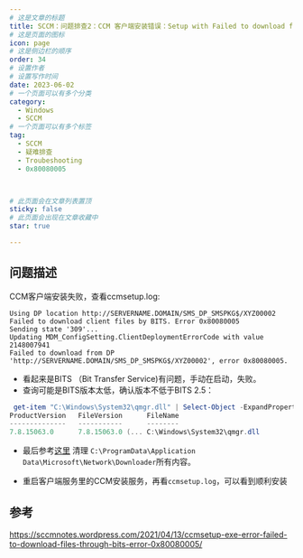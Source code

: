 ```yaml
---
# 这是文章的标题
title: SCCM：问题排查2：CCM 客户端安装错误：Setup with Failed to download files through BITS. Error 0x80080005
# 这是页面的图标
icon: page
# 这是侧边栏的顺序
order: 34
# 设置作者
# 设置写作时间
date: 2023-06-02
# 一个页面可以有多个分类
category:
  - Windows
  - SCCM
# 一个页面可以有多个标签
tag:
  - SCCM
  - 疑难排查
  - Troubeshooting
  - 0x80080005



# 此页面会在文章列表置顶
sticky: false
# 此页面会出现在文章收藏中
star: true

---
```



## 问题描述

CCM客户端安装失败，查看ccmsetup.log:

```
Using DP location http://SERVERNAME.DOMAIN/SMS_DP_SMSPKG$/XYZ00002
Failed to download client files by BITS. Error 0x80080005
Sending state '309'...
Updating MDM_ConfigSetting.ClientDeploymentErrorCode with value 2148007941
Failed to download from DP 'http://SERVERNAME.DOMAIN/SMS_DP_SMSPKG$/XYZ00002', error 0x80080005.
```
- 看起来是BITS （Bit Transfer Service)有问题，手动在启动，失败。
- 查询可能是BITS版本太低，确认版本不低于BITS 2.5：
```Powershell
 get-item "C:\Windows\System32\qmgr.dll" | Select-Object -ExpandProperty VersionInfo
ProductVersion   FileVersion      FileName
--------------   -----------      --------
7.8.15063.0      7.8.15063.0 (... C:\Windows\System32\qmgr.dll
```
- 最后参考[这里](https://sccmnotes.wordpress.com/2021/04/13/ccmsetup-exe-error-failed-to-download-files-through-bits-error-0x80080005/) 清理 `C:\ProgramData\Application Data\Microsoft\Network\Downloader`所有内容。

- 重启客户端服务里的CCM安装服务，再看`ccmsetup.log`，可以看到顺利安装

## 参考

https://sccmnotes.wordpress.com/2021/04/13/ccmsetup-exe-error-failed-to-download-files-through-bits-error-0x80080005/
